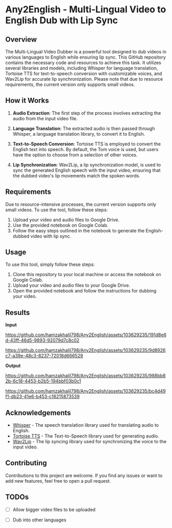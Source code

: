 # Any2English -  Multi-Lingual Video to English Dub with Lip Sync



## Overview

The Multi-Lingual Video Dubber is a powerful tool designed to dub videos in various languages to English while ensuring lip sync. This GitHub repository contains the necessary code and resources to achieve this task. It utilizes several libraries and models, including Whisper for language translation, Tortoise TTS for text-to-speech conversion with customizable voices, and Wav2Lip for accurate lip synchronization. Please note that due to resource requirements, the current version only supports small videos.


## How it Works

1. **Audio Extraction**: The first step of the process involves extracting the audio from the input video file.

2. **Language Translation**: The extracted audio is then passed through Whisper, a language translation library, to convert it to English.

3. **Text-to-Speech Conversion**: Tortoise TTS is employed to convert the English text into speech. By default, the Tom voice is used, but users have the option to choose from a selection of other voices.

4. **Lip Synchronization**: Wav2Lip, a lip synchronization model, is used to sync the generated English speech with the input video, ensuring that the dubbed video's lip movements match the spoken words.


## Requirements

Due to resource-intensive processes, the current version supports only small videos. To use the tool, follow these steps:

1. Upload your video and audio files to Google Drive.
2. Use the provided notebook on Google Colab.
3. Follow the easy steps outlined in the notebook to generate the English-dubbed video with lip sync.

## Usage

To use this tool, simply follow these steps:

1. Clone this repository to your local machine or access the notebook on Google Colab.
2. Upload your video and audio files to your Google Drive.
3. Open the provided notebook and follow the instructions for dubbing your video.


## Results


**Input**


https://github.com/hamzakhalil798/Any2English/assets/103629235/191d8e6d-43ff-46d5-9893-92079d7c8c02





https://github.com/hamzakhalil798/Any2English/assets/103629235/9d8926c7-a39e-48c3-8237-72018d666529




**Output**


https://github.com/hamzakhalil798/Any2English/assets/103629235/988bb82b-6c18-4453-b2b5-194bbf03b0c1



https://github.com/hamzakhalil798/Any2English/assets/103629235/bc4d49f1-db23-41e6-b453-c18215873539


## Acknowledgements

- [Whisper](https://example-link-to-whisper.com) - The speech translation library used for translating audio to English.
- [Tortoise TTS](https://example-link-to-tortoise-tts.com) - The Text-to-Speech library used for generating audio.
- [Wav2Lip](https://example-link-to-wav2lip.com) - The lip syncing library used for synchronizing the voice to the input video.

## Contributing

Contributions to this project are welcome. If you find any issues or want to add new features, feel free to open a pull request.


## TODOs

- [ ] Allow bigger video files to be uploaded
- [ ] Dub into other languages


